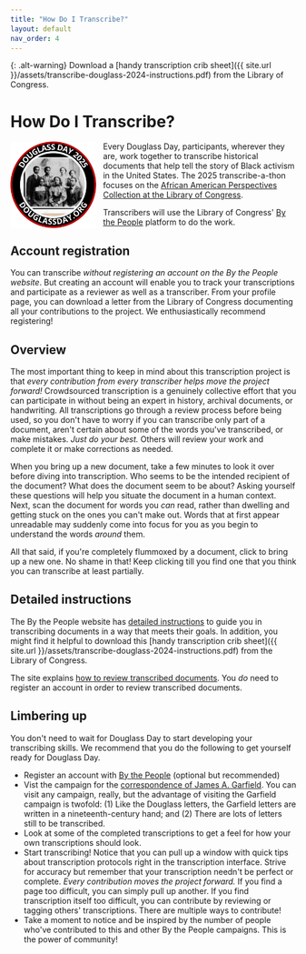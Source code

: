 ```yaml
---
title: "How Do I Transcribe?"
layout: default
nav_order: 4
---
```

{: .alt-warning}
Download a [handy transcription crib sheet]({{ site.url }}/assets/transcribe-douglass-2024-instructions.pdf) from the Library of Congress.

# How Do I Transcribe?

<img src="assets/logo_2025.png" alt="Transcribe Douglass sticker showing Douglass\' face in profile" style="float: left; width: 30%; margin-right: 12px;"/>Every Douglass Day, participants, wherever they are, work together to transcribe historical documents that help tell the story of Black activism in the United States. The 2025 transcribe-a-thon focuses on the [African American Perspectives Collection at the Library of Congress](https://www.loc.gov/collections/african-american-perspectives-rare-books/about-this-collection/).

Transcribers will use the Library of Congress' [By the People](https://crowd.loc.gov/) platform to do the work.

## Account registration

You can transcribe *without registering an account on the By the People website*. But creating an account will enable you to track your transcriptions and participate as a reviewer as well as a transcriber. From your profile page, you can download a letter from the Library of Congress documenting all your contributions to the project. We enthusiastically recommend registering!

## Overview

The most important thing to keep in mind about this transcription project is that *every contribution from every transcriber helps move the project forward!* Crowdsourced transcription is a genuinely collective effort that you can participate in without being an expert in history, archival documents, or handwriting. All transcriptions go through a review process before being used, so you don't have to worry if you can transcribe only part of a document, aren't certain about some of the words you've transcribed, or make mistakes. *Just do your best.* Others will review your work and complete it or make corrections as needed.

When you bring up a new document, take a few minutes to look it over before diving into transcription. Who seems to be the intended recipient of the document? What does the document seem to be about? Asking yourself these questions will help you situate the document in a human context. Next, scan the document for words you *can* read, rather than dwelling and getting stuck on the ones you can't make out. Words that at first appear unreadable may suddenly come into focus for you as you begin to understand the words *around* them.

All that said, if you're completely flummoxed by a document, click to bring up a new one. No shame in that! Keep clicking till you find one that you think you can transcribe at least partially.

## Detailed instructions

The By the People website has [detailed instructions](https://crowd.loc.gov/get-started/how-to-transcribe/) to guide you in transcribing documents in a way that meets their goals. In addition, you might find it helpful to download this [handy transcription crib sheet]({{ site.url }}/assets/transcribe-douglass-2024-instructions.pdf) from the Library of Congress.

The site explains [how to review transcribed documents](https://crowd.loc.gov/get-started/how-to-review/). You *do* need to register an account in order to review transcribed documents.

## Limbering up

You don't need to wait for Douglass Day to start developing your transcribing skills. We recommend that you do the following to get yourself ready for Douglass Day.

- Register an account with [By the People](https://crowd.loc.gov/) (optional but recommended)
- Vist the campaign for the [correspondence of James A. Garfield](https://crowd.loc.gov/campaigns/garfield-correspondence/). You can visit any campaign, really, but the advantage of visiting the Garfield campaign is twofold: (1) Like the Douglass letters, the Garfield letters are written in a nineteenth-century hand; and (2) There are lots of letters still to be transcribed.
- Look at some of the completed transcriptions to get a feel for how your own transcriptions should look.
- Start transcribing! Notice that you can pull up a window with quick tips about transcription protocols right in the transcription interface. Strive for accuracy but remember that your transcription needn't be perfect or complete. *Every contribution moves the project forward.* If you find a page too difficult, you can simply pull up another. If you find transcription itself too difficult, you can contribute by reviewing or tagging others' transcriptions. There are multiple ways to contribute!
- Take a moment to notice and be inspired by the number of people who've contributed to this and other By the People campaigns. This is the power of community!

